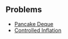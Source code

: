 ## Problems

- [Pancake Deque](https://codingcompetitions.withgoogle.com/codejam/round/000000000087711b/0000000000acd59d)
- [Controlled Inflation](https://codingcompetitions.withgoogle.com/codejam/round/000000000087711b/0000000000accfdb)